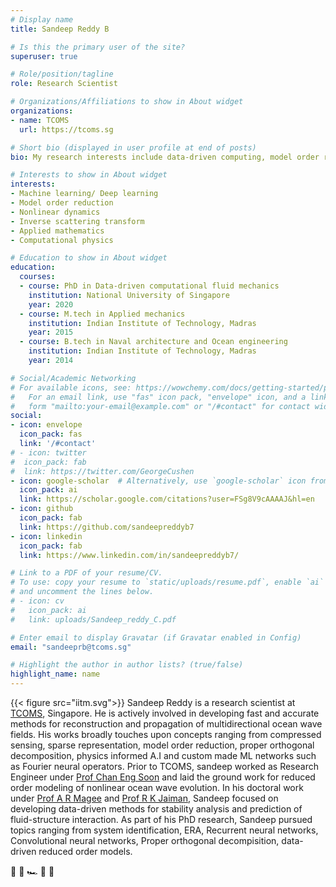 ```yaml
---
# Display name
title: Sandeep Reddy B

# Is this the primary user of the site?
superuser: true

# Role/position/tagline
role: Research Scientist

# Organizations/Affiliations to show in About widget
organizations:
- name: TCOMS
  url: https://tcoms.sg

# Short bio (displayed in user profile at end of posts)
bio: My research interests include data-driven computing, model order reduction, physics informed A.I and nonlinear systems.

# Interests to show in About widget
interests:
- Machine learning/ Deep learning
- Model order reduction
- Nonlinear dynamics
- Inverse scattering transform
- Applied mathematics
- Computational physics

# Education to show in About widget
education:
  courses:
  - course: PhD in Data-driven computational fluid mechanics
    institution: National University of Singapore
    year: 2020
  - course: M.tech in Applied mechanics
    institution: Indian Institute of Technology, Madras 
    year: 2015
  - course: B.tech in Naval architecture and Ocean engineering
    institution: Indian Institute of Technology, Madras 
    year: 2014

# Social/Academic Networking
# For available icons, see: https://wowchemy.com/docs/getting-started/page-builder/#icons
#   For an email link, use "fas" icon pack, "envelope" icon, and a link in the
#   form "mailto:your-email@example.com" or "/#contact" for contact widget.
social:
- icon: envelope
  icon_pack: fas
  link: '/#contact'
# - icon: twitter
#  icon_pack: fab
#  link: https://twitter.com/GeorgeCushen
- icon: google-scholar  # Alternatively, use `google-scholar` icon from `ai` icon pack
  icon_pack: ai
  link: https://scholar.google.com/citations?user=FSg8V9cAAAAJ&hl=en
- icon: github
  icon_pack: fab
  link: https://github.com/sandeepreddyb7
- icon: linkedin
  icon_pack: fab
  link: https://www.linkedin.com/in/sandeepreddyb7/

# Link to a PDF of your resume/CV.
# To use: copy your resume to `static/uploads/resume.pdf`, enable `ai` icons in `params.toml`, 
# and uncomment the lines below.
# - icon: cv
#   icon_pack: ai
#   link: uploads/Sandeep_reddy_C.pdf

# Enter email to display Gravatar (if Gravatar enabled in Config)
email: "sandeeprb@tcoms.sg"

# Highlight the author in author lists? (true/false)
highlight_name: name
---
```

{{< figure src="iitm.svg">}}
Sandeep Reddy is a research scientist at [TCOMS](https://www.tcoms.sg), Singapore. He is actively involved in developing fast and accurate methods for reconstruction and propagation of multidirectional ocean wave fields. His works broadly touches upon concepts ranging from compressed sensing, sparse representation, model order reduction, proper orthogonal decomposition, physics informed A.I and custom made ML networks such as Fourier neural
operators. Prior to TCOMS, sandeep worked as Research Engineer under [Prof Chan Eng Soon](https://www.eng.nus.edu.sg/cee/staff/chan-eng-soon/) and laid the ground work for reduced order modeling of nonlinear ocean wave evolution. In his doctoral work under [Prof A R Magee](https://www.eng.nus.edu.sg/cee/staff/magee-allan-ross/) and [Prof R K Jaiman](https://mech.ubc.ca/rajeev-jaiman/), Sandeep focused on developing data-driven methods for stability analysis and prediction of fluid-structure interaction. As part of his PhD research, Sandeep pursued topics ranging from system identification, ERA, Recurrent neural networks, Convolutional neural networks, Proper orthogonal decompisition, data-driven reduced order models. 

🏃 🥋 🏎️ 🏏 🎦
